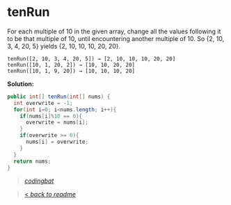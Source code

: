 # tenRun

For each multiple of 10 in the given array, change all the values following it to be that multiple of 10, until encountering another multiple of 10. So {2, 10, 3, 4, 20, 5} yields {2, 10, 10, 10, 20, 20}.

```
tenRun([2, 10, 3, 4, 20, 5]) → [2, 10, 10, 10, 20, 20]
tenRun([10, 1, 20, 2]) → [10, 10, 20, 20]
tenRun([10, 1, 9, 20]) → [10, 10, 10, 20]
```

**Solution:**

```java
public int[] tenRun(int[] nums) {
  int overwrite = -1;
  for(int i=0; i<nums.length; i++){
    if(nums[i]%10 == 0){
      overwrite = nums[i];
    }
    if(overwrite >= 0){
      nums[i] = overwrite;
    }
  }
  return nums;
}
```

> _[codingbat](https://codingbat.com/prob/p199484)_

> [< _back to readme_](FINDREPLACEREADME)